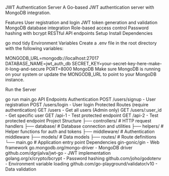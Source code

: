 JWT Authentication Server
A Go-based JWT authentication server with MongoDB integration.

Features
User registration and login
JWT token generation and validation
MongoDB database integration
Role-based access control
Password hashing with bcrypt
RESTful API endpoints
Setup
Install Dependencies

go mod tidy
Environment Variables Create a .env file in the root directory with the following variables:

MONGODB_URL=mongodb://localhost:27017
DATABASE_NAME=jwt_auth_db
SECRET_KEY=your-secret-key-here-make-it-long-and-secure
PORT=8000
MongoDB Make sure MongoDB is running on your system or update the MONGODB_URL to point to your MongoDB instance.

Run the Server

go run main.go
API Endpoints
Authentication
POST /users/signup - User registration
POST /users/login - User login
Protected Routes (require authentication)
GET /users - Get all users (Admin only)
GET /users/:user_id - Get specific user
GET /api-1 - Test protected endpoint
GET /api-2 - Test protected endpoint
Project Structure
├── controllers/     # HTTP request handlers
├── database/        # Database connection and utilities
├── helpers/         # Helper functions for auth and tokens
├── middleware/      # Authentication middleware
├── models/          # Data models
├── routes/          # Route definitions
└── main.go         # Application entry point
Dependencies
gin-gonic/gin - Web framework
go.mongodb.org/mongo-driver - MongoDB driver
github.com/dgrijalva/jwt-go - JWT implementation
golang.org/x/crypto/bcrypt - Password hashing
github.com/joho/godotenv - Environment variable loading
github.com/go-playground/validator/v10 - Data validation

